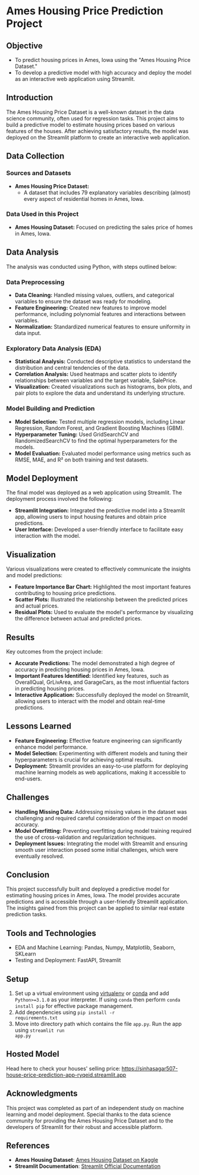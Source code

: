 # Ames Housing Price Prediction Project 

## Objective
- To predict housing prices in Ames, Iowa using the "Ames Housing Price Dataset."
- To develop a predictive model with high accuracy and deploy the model as an interactive web application using Streamlit.

## Introduction
The Ames Housing Price Dataset is a well-known dataset in the data science community, often used for regression tasks. This project aims to build a predictive model to estimate housing prices based on various features of the houses. After achieving satisfactory results, the model was deployed on the Streamlit platform to create an interactive web application.

## Data Collection
### Sources and Datasets
- **Ames Housing Price Dataset:**
  - A dataset that includes 79 explanatory variables describing (almost) every aspect of residential homes in Ames, Iowa.

### Data Used in this Project
- **Ames Housing Dataset:** Focused on predicting the sales price of homes in Ames, Iowa.

## Data Analysis
The analysis was conducted using Python, with steps outlined below:

### Data Preprocessing
- **Data Cleaning:** Handled missing values, outliers, and categorical variables to ensure the dataset was ready for modeling.
- **Feature Engineering:** Created new features to improve model performance, including polynomial features and interactions between variables.
- **Normalization:** Standardized numerical features to ensure uniformity in data input.

### Exploratory Data Analysis (EDA)
- **Statistical Analysis:** Conducted descriptive statistics to understand the distribution and central tendencies of the data.
- **Correlation Analysis:** Used heatmaps and scatter plots to identify relationships between variables and the target variable, SalePrice.
- **Visualization:** Created visualizations such as histograms, box plots, and pair plots to explore the data and understand its underlying structure.

### Model Building and Prediction
- **Model Selection:** Tested multiple regression models, including Linear Regression, Random Forest, and Gradient Boosting Machines (GBM).
- **Hyperparameter Tuning:** Used GridSearchCV and RandomizedSearchCV to find the optimal hyperparameters for the models.
- **Model Evaluation:** Evaluated model performance using metrics such as RMSE, MAE, and R² on both training and test datasets.

## Model Deployment
The final model was deployed as a web application using Streamlit. The deployment process involved the following:
- **Streamlit Integration:** Integrated the predictive model into a Streamlit app, allowing users to input housing features and obtain price predictions.
- **User Interface:** Developed a user-friendly interface to facilitate easy interaction with the model.

## Visualization
Various visualizations were created to effectively communicate the insights and model predictions:
- **Feature Importance Bar Chart:** Highlighted the most important features contributing to housing price predictions.
- **Scatter Plots:** Illustrated the relationship between the predicted prices and actual prices.
- **Residual Plots:** Used to evaluate the model's performance by visualizing the difference between actual and predicted prices.

## Results
Key outcomes from the project include:
- **Accurate Predictions:** The model demonstrated a high degree of accuracy in predicting housing prices in Ames, Iowa.
- **Important Features Identified:** Identified key features, such as OverallQual, GrLivArea, and GarageCars, as the most influential factors in predicting housing prices.
- **Interactive Application:** Successfully deployed the model on Streamlit, allowing users to interact with the model and obtain real-time predictions.

## Lessons Learned
- **Feature Engineering:** Effective feature engineering can significantly enhance model performance.
- **Model Selection:** Experimenting with different models and tuning their hyperparameters is crucial for achieving optimal results.
- **Deployment:** Streamlit provides an easy-to-use platform for deploying machine learning models as web applications, making it accessible to end-users.

## Challenges
- **Handling Missing Data:** Addressing missing values in the dataset was challenging and required careful consideration of the impact on model accuracy.
- **Model Overfitting:** Preventing overfitting during model training required the use of cross-validation and regularization techniques.
- **Deployment Issues:** Integrating the model with Streamlit and ensuring smooth user interaction posed some initial challenges, which were eventually resolved.

## Conclusion
This project successfully built and deployed a predictive model for estimating housing prices in Ames, Iowa. The model provides accurate predictions and is accessible through a user-friendly Streamlit application. The insights gained from this project can be applied to similar real estate prediction tasks.

## Tools and Technologies 
- EDA and Machine Learning: Pandas, Numpy, Matplotlib, Seaborn, SKLearn
- Testing and Deployment: FastAPI, Streamlit 

## Setup
1. Set up a virtual environment using [virtualenv](https://packaging.python.org/en/latest/guides/installing-using-pip-and-virtual-environments/#creating-a-virtual-environment) or [conda](https://conda.io/projects/conda/en/latest/user-guide/tasks/manage-environments.html) and add <code>Python>=3.1.0</code> as your interpreter. If using <code>conda</code> then perform <code>conda install pip</code> for effective package management.  
2. Add dependencies using <code>pip install -r requirements.txt</code>
3. Move into directory path which contains the file <code>app.py</code>. Run the app using <code>streamlit run app.py</code>

## Hosted Model
Head here to check your houses' selling price: https://sinhasagar507-house-price-prediction-app-ryqeid.streamlit.app

## Acknowledgments
This project was completed as part of an independent study on machine learning and model deployment. Special thanks to the data science community for providing the Ames Housing Price Dataset and to the developers of Streamlit for their robust and accessible platform.

## References
- **Ames Housing Dataset**: [Ames Housing Dataset on Kaggle](https://www.kaggle.com/c/house-prices-advanced-regression-techniques/data)
- **Streamlit Documentation**: [Streamlit Official Documentation](https://docs.streamlit.io/)
